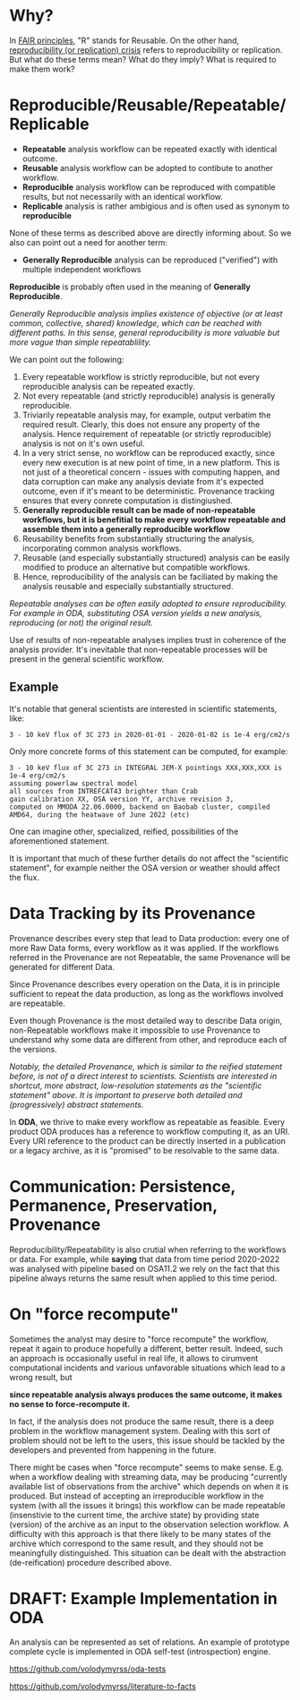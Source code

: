 # Why?

In [FAIR principles](https://www.go-fair.org/fair-principles/), "R" stands for Reusable. On the other hand, [reproducibility (or replication) crisis](https://en.wikipedia.org/wiki/Replication_crisis) refers to reproducibility or replication. But what do these terms mean? What do they imply? What is required to make them work?

# Reproducible/Reusable/Repeatable/Replicable

* __Repeatable__ analysis workflow can be repeated exactly with identical outcome.
* __Reusable__ analysis workflow can be adopted to contibute to another workflow.
* __Reproducible__ analysis workflow can be reproduced with compatible results, but not necessarily with an identical workflow.
* __Replicable__ analysis is rather ambigious and is often used as synonym to **reproducible**

None of these terms as described above are directly informing about. So we also can point out a need for another term:

* __Generally Reproducible__ analysis can be reproduced ("verified") with multiple independent workflows

**Reproducible** is probably often used in the meaning of **Generally Reproducible**.


*Generally Reproducible analysis implies existence of objective (or at least common, collective, shared) knowledge, which can be reached with different paths. In this sense, general reproducibility is more valuable but more vague than simple repeatablility.*

We can point out the following:

1. Every repeatable workflow is strictly reproducible, but not every reproducible analysis can be repeated exactly.
1. Not every repeatable (and strictly reproducible) analysis is generally reproducible.
1. Triviarily repeatable analysis may, for example, output verbatim the required result. Clearly, this does not ensure any property of the analysis. Hence requirement of repeatable (or strictly reproducible) analysis is not on it's own useful.
1. In a very strict sense, no workflow can be reproduced exactly, since every new execution is at new point of time, in a new platform. This is not just of a theoretical concern - issues with computing happen, and data corruption can make any analysis deviate from it's expected outcome, even if it's meant to be deterministic. Provenance tracking ensures that every conrete computation is distingiushed.
1. **Generally reproducible result can be made of non-repeatable workflows, but it is benefitial to make every workflow repeatable and assemble them into a generally reproducible workflow**
1. Reusability benefits from substantially structuring the analysis, incorporating common analysis workflows.
1. Reusable (and especially substantially structured) analysis can be easily modified to produce an alternative but compatible workflows.
1. Hence, reproducibility of the analysis can be faciliated by making the analysis reusable and especially substantially structured.

*Repeatable analyses can be often easily adopted to ensure reproducibility. For example in ODA, substituting OSA version yields a new analysis, reproducing (or not) the original result.*

Use of results of non-repeatable analyses implies trust in coherence of the analysis provider. It's inevitable that non-repeatable processes will be present in the general scientific workflow. 

## Example

It's notable that general scientists are interested in scientific statements, like:

```
3 - 10 keV flux of 3C 273 in 2020-01-01 - 2020-01-02 is 1e-4 erg/cm2/s
```

Only more concrete forms of this statement can be computed, for example: 

```
3 - 10 keV flux of 3C 273 in INTEGRAL JEM-X pointings XXX,XXX,XXX is 1e-4 erg/cm2/s 
assuming powerlaw spectral model
all sources from INTREFCAT43 brighter than Crab
gain calibration XX, OSA version YY, archive revision 3, 
computed on MMODA 22.06.0000, backend on Baobab cluster, compiled AMD64, during the heatwave of June 2022 (etc)
```

One can imagine other, specialized, reified, possibilities of the aforementioned statement.

It is important that much of these further details do not affect the "scientific statement", for example neither the OSA version or weather should affect the flux.

# Data Tracking by its Provenance

Provenance describes every step that lead to Data production: every one of more Raw Data forms, every workflow as it was applied.
If the workflows referred in the Provenance are not Repeatable, the same Provenance will be generated for different Data.

Since Provenance describes every operation on the Data, it is in principle sufficient to repeat the data production, as long as the workflows involved are repeatable.

Even though Provenance is the most detailed way to describe Data origin, non-Repeatable workflows make it impossible to use Provenance to understand why some data are different from other, and reproduce each of the versions.



*Notably, the detailed Provenance, which is similar to the reified statement before, is not of a direct interest to scientists. Scientists are interested in shortcut, more abstract, low-resolution statements as the "scientific statement" above. It is important to preserve both detailed and (progressively) abstract statements.*

In **ODA**,  we thrive to make every workflow as repeatable as feasible. Every product ODA produces has a reference to workflow computing it, as an URI. Every URI reference to the product can be directly inserted in a publication or a legacy archive, as it is "promised" to be resolvable to the same data.

# Communication: Persistence, Permanence, Preservation, Provenance

Reproducibility/Repeatability is also crutial when referring to the workflows or data. For example, while **saying** that data from time period 2020-2022 was analysed with pipeline based on OSA11.2 we rely on the fact that this pipeline always returns the same result when applied to this time period.

# On "force recompute"

Sometimes the analyst may desire to "force recompute" the workflow, repeat it again to produce hopefully a different, better result. Indeed, such an approach is occasionally useful in real life, it allows to cirumvent computational incidents and various unfavorable situations which lead to a wrong result, but

**since repeatable analysis always produces the same outcome, it makes no sense to force-recompute it.**

In fact, if the analysis does not produce the same result, there is a deep problem in the workflow management system. Dealing with this sort of problem should not be left to the users, this issue should be tackled by the developers and prevented from happening in the future.

There might be cases when "force recompute" seems to make sense. E.g. when a workflow dealing with streaming data, may be producing "currently available list of observations from the archive" which depends on when it is produced. But instead of accepting an irreproducible workflow in the system (with all the issues it brings) this workflow can be made repeatable (insenstivie to the current time, the archive state) by providing state (version) of the archive as an input to the observation selection workflow.
A difficulty with this approach is that there likely to be many states of the archive which correspond to the same result, and they should not be meaningfully distinguished. This situation can be dealt with the abstraction (de-reification) procedure described above.


# DRAFT: Example Implementation in ODA

An analysis can be represented as set of relations. An example of prototype complete cycle is implemented in ODA self-test (introspection) engine.

https://github.com/volodymyrss/oda-tests

https://github.com/volodymyrss/literature-to-facts
